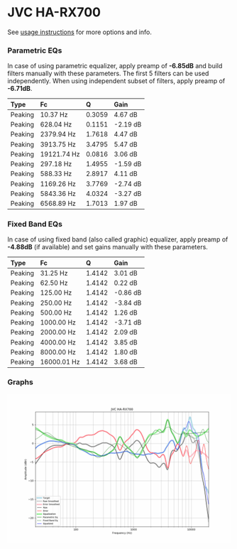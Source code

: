 # JVC HA-RX700
See [usage instructions](https://github.com/jaakkopasanen/AutoEq#usage) for more options and info.

### Parametric EQs
In case of using parametric equalizer, apply preamp of **-6.85dB** and build filters manually
with these parameters. The first 5 filters can be used independently.
When using independent subset of filters, apply preamp of **-6.71dB**.

| Type    | Fc          |      Q | Gain     |
|:--------|:------------|:-------|:---------|
| Peaking | 10.37 Hz    | 0.3059 | 4.67 dB  |
| Peaking | 628.04 Hz   | 0.1151 | -2.19 dB |
| Peaking | 2379.94 Hz  | 1.7618 | 4.47 dB  |
| Peaking | 3913.75 Hz  | 3.4795 | 5.47 dB  |
| Peaking | 19121.74 Hz | 0.0816 | 3.06 dB  |
| Peaking | 297.18 Hz   | 1.4955 | -1.59 dB |
| Peaking | 588.33 Hz   | 2.8917 | 4.11 dB  |
| Peaking | 1169.26 Hz  | 3.7769 | -2.74 dB |
| Peaking | 5843.36 Hz  | 4.0324 | -3.27 dB |
| Peaking | 6568.89 Hz  | 1.7013 | 1.97 dB  |

### Fixed Band EQs
In case of using fixed band (also called graphic) equalizer, apply preamp of **-4.88dB**
(if available) and set gains manually with these parameters.

| Type    | Fc          |      Q | Gain     |
|:--------|:------------|:-------|:---------|
| Peaking | 31.25 Hz    | 1.4142 | 3.01 dB  |
| Peaking | 62.50 Hz    | 1.4142 | 0.22 dB  |
| Peaking | 125.00 Hz   | 1.4142 | -0.86 dB |
| Peaking | 250.00 Hz   | 1.4142 | -3.84 dB |
| Peaking | 500.00 Hz   | 1.4142 | 1.26 dB  |
| Peaking | 1000.00 Hz  | 1.4142 | -3.71 dB |
| Peaking | 2000.00 Hz  | 1.4142 | 2.09 dB  |
| Peaking | 4000.00 Hz  | 1.4142 | 3.85 dB  |
| Peaking | 8000.00 Hz  | 1.4142 | 1.80 dB  |
| Peaking | 16000.01 Hz | 1.4142 | 3.68 dB  |

### Graphs
![](./JVC%20HA-RX700.png)